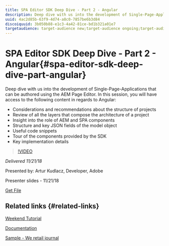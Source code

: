 ```yaml
---
title: SPA Editor SDK Deep Dive - Part 2 - Angular
description: Deep dive with us into the development of Single-Page-Applications that can be authored using the AEM Page Editor.
uuid: 4ac2d85b-63f9-4d74-a8c0-7857be6b3d84
discoiquuid: 3b050b88-e1c3-4a42-81ce-bd1b321a01e7
targetaudience: target-audience new;target-audience ongoing;target-audience upgrader
---
```


# SPA Editor SDK Deep Dive - Part 2 - Angular{#spa-editor-sdk-deep-dive-part-angular}

Deep dive with us into the development of Single-Page-Applications that can be authored using the AEM Page Editor. In this session, you will have access to the following content in regards to Angular:

* Considerations and recommendations about the structure of projects
* Review of all the layers that compose the architecture of a project
* Insight into the role of AEM and SPA components
* Structure and key JSON fields of the model object
* Useful code snippets
* Tour of the components provided by the SDK
* Key implementation details

>[!VIDEO](https://video.tv.adobe.com/v/25503/?quality-9)

*Delivered 11/21/18*

Presented by: Artur Kudlacz, Developer, Adobe

Presenter slides - 11/21/18

[Get File](assets/aem-gems-aem-spaeditorangular-112118.pdf)

## Related links {#related-links}

[Weekend Tutorial](https://experienceleague.adobe.com/docs/experience-manager-learn/getting-started-wknd-tutorial-develop/overview.html)

[Documentation](https://helpx.adobe.com/experience-manager/6-4/sites/developing/using/spa-overview.html)

[Sample - We retail journal](https://github.com/adobe/aem-sample-we-retail-journal)

<!--
[Get back to the Overview](https://helpx.adobe.com/experience-manager/kt/eseminars/gems/aem-index.html)
-->
